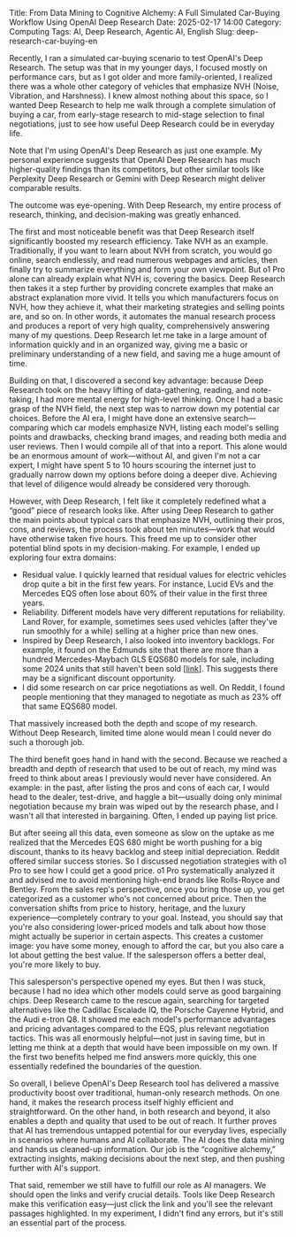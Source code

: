 Title: From Data Mining to Cognitive Alchemy: A Full Simulated Car-Buying Workflow Using OpenAI Deep Research
Date: 2025-02-17 14:00
Category: Computing
Tags: AI, Deep Research, Agentic AI, English
Slug: deep-research-car-buying-en

Recently, I ran a simulated car-buying scenario to test OpenAI's Deep Research. The setup was that in my younger days, I focused mostly on performance cars, but as I got older and more family-oriented, I realized there was a whole other category of vehicles that emphasize NVH (Noise, Vibration, and Harshness). I knew almost nothing about this space, so I wanted Deep Research to help me walk through a complete simulation of buying a car, from early-stage research to mid-stage selection to final negotiations, just to see how useful Deep Research could be in everyday life.

Note that I'm using OpenAI's Deep Research as just one example. My personal experience suggests that OpenAI Deep Research has much higher-quality findings than its competitors, but other similar tools like Perplexity Deep Research or Gemini with Deep Research might deliver comparable results.

The outcome was eye-opening. With Deep Research, my entire process of research, thinking, and decision-making was greatly enhanced.

The first and most noticeable benefit was that Deep Research itself significantly boosted my research efficiency. Take NVH as an example. Traditionally, if you want to learn about NVH from scratch, you would go online, search endlessly, and read numerous webpages and articles, then finally try to summarize everything and form your own viewpoint. But o1 Pro alone can already explain what NVH is, covering the basics. Deep Research then takes it a step further by providing concrete examples that make an abstract explanation more vivid. It tells you which manufacturers focus on NVH, how they achieve it, what their marketing strategies and selling points are, and so on. In other words, it automates the manual research process and produces a report of very high quality, comprehensively answering many of my questions. Deep Research let me take in a large amount of information quickly and in an organized way, giving me a basic or preliminary understanding of a new field, and saving me a huge amount of time.

Building on that, I discovered a second key advantage: because Deep Research took on the heavy lifting of data-gathering, reading, and note-taking, I had more mental energy for high-level thinking. Once I had a basic grasp of the NVH field, the next step was to narrow down my potential car choices. Before the AI era, I might have done an extensive search—comparing which car models emphasize NVH, listing each model's selling points and drawbacks, checking brand images, and reading both media and user reviews. Then I would compile all of that into a report. This alone would be an enormous amount of work—without AI, and given I'm not a car expert, I might have spent 5 to 10 hours scouring the internet just to gradually narrow down my options before doing a deeper dive. Achieving that level of diligence would already be considered very thorough.

However, with Deep Research, I felt like it completely redefined what a “good” piece of research looks like. After using Deep Research to gather the main points about typical cars that emphasize NVH, outlining their pros, cons, and reviews, the process took about ten minutes—work that would have otherwise taken five hours. This freed me up to consider other potential blind spots in my decision-making. For example, I ended up exploring four extra domains:

* Residual value. I quickly learned that residual values for electric vehicles drop quite a bit in the first few years. For instance, Lucid EVs and the Mercedes EQS often lose about 60% of their value in the first three years.
* Reliability. Different models have very different reputations for reliability. Land Rover, for example, sometimes sees used vehicles (after they've run smoothly for a while) selling at a higher price than new ones.
* Inspired by Deep Research, I also looked into inventory backlogs. For example, it found on the Edmunds site that there are more than a hundred Mercedes-Maybach GLS EQS680 models for sale, including some 2024 units that still haven't been sold [[link](https://www.edmunds.com/new-mercedes-benz-maybach-gls-for-sale-seattle-wa/#:~:text=Edmunds%20has%20105%20New%20Mercedes,600%20SUV%20ranging%20in%20price)]. This suggests there may be a significant discount opportunity.
* I did some research on car price negotiations as well. On Reddit, I found people mentioning that they managed to negotiate as much as 23% off that same EQS680 model.

That massively increased both the depth and scope of my research. Without Deep Research, limited time alone would mean I could never do such a thorough job.

The third benefit goes hand in hand with the second. Because we reached a breadth and depth of research that used to be out of reach, my mind was freed to think about areas I previously would never have considered. An example: in the past, after listing the pros and cons of each car, I would head to the dealer, test-drive, and haggle a bit—usually doing only minimal negotiation because my brain was wiped out by the research phase, and I wasn't all that interested in bargaining. Often, I ended up paying list price.

But after seeing all this data, even someone as slow on the uptake as me realized that the Mercedes EQS 680 might be worth pushing for a big discount, thanks to its heavy backlog and steep initial depreciation. Reddit offered similar success stories. So I discussed negotiation strategies with o1 Pro to see how I could get a good price. o1 Pro systematically analyzed it and advised me to avoid mentioning high-end brands like Rolls-Royce and Bentley. From the sales rep's perspective, once you bring those up, you get categorized as a customer who's not concerned about price. Then the conversation shifts from price to history, heritage, and the luxury experience—completely contrary to your goal. Instead, you should say that you're also considering lower-priced models and talk about how those might actually be superior in certain aspects. This creates a customer image: you have some money, enough to afford the car, but you also care a lot about getting the best value. If the salesperson offers a better deal, you're more likely to buy.

This salesperson's perspective opened my eyes. But then I was stuck, because I had no idea which other models could serve as good bargaining chips. Deep Research came to the rescue again, searching for targeted alternatives like the Cadillac Escalade IQ, the Porsche Cayenne Hybrid, and the Audi e-tron Q8. It showed me each model's performance advantages and pricing advantages compared to the EQS, plus relevant negotiation tactics. This was all enormously helpful—not just in saving time, but in letting me think at a depth that would have been impossible on my own. If the first two benefits helped me find answers more quickly, this one essentially redefined the boundaries of the question.

So overall, I believe OpenAI's Deep Research tool has delivered a massive productivity boost over traditional, human-only research methods. On one hand, it makes the research process itself highly efficient and straightforward. On the other hand, in both research and beyond, it also enables a depth and quality that used to be out of reach. It further proves that AI has tremendous untapped potential for our everyday lives, especially in scenarios where humans and AI collaborate. The AI does the data mining and hands us cleaned-up information. Our job is the “cognitive alchemy,” extracting insights, making decisions about the next step, and then pushing further with AI's support.

That said, remember we still have to fulfill our role as AI managers. We should open the links and verify crucial details. Tools like Deep Research make this verification easy—just click the link and you'll see the relevant passages highlighted. In my experiment, I didn't find any errors, but it's still an essential part of the process.